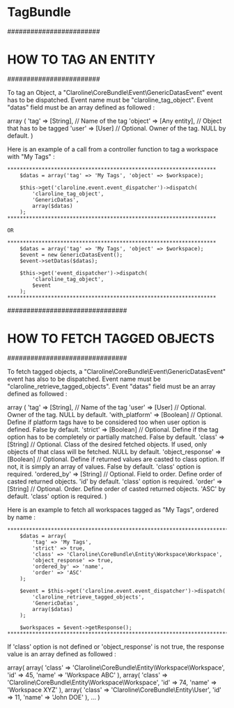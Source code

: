 # TagBundle


########################
# HOW TO TAG AN ENTITY #
########################

To tag an Object, a "Claroline\CoreBundle\Event\GenericDatasEvent" event has to be dispatched.
Event name must be "claroline_tag_object".
Event "datas" field must be an array defined as followed :

array (
    'tag' => [String],        // Name of the tag
    'object' => [Any entity], // Object that has to be tagged
    'user' => [User]          // Optional. Owner of the tag. NULL by default.
)

Here is an example of a call from a controller function to tag a workspace with "My Tags" :

    *******************************************************************
        $datas = array('tag' => 'My Tags', 'object' => $workspace);

        $this->get('claroline.event.event_dispatcher')->dispatch(
            'claroline_tag_object',
            'GenericDatas',
            array($datas)
        );
    *******************************************************************

    OR

    *******************************************************************
        $datas = array('tag' => 'My Tags', 'object' => $workspace);
        $event = new GenericDatasEvent();
        $event->setDatas($datas);

        $this->get('event_dispatcher')->dispatch(
            'claroline_tag_object',
            $event
        );
    *******************************************************************


###############################
# HOW TO FETCH TAGGED OBJECTS #
###############################

To fetch tagged objects, a "Claroline\CoreBundle\Event\GenericDatasEvent" event has also to be dispatched.
Event name must be "claroline_retrieve_tagged_objects".
Event "datas" field must be an array defined as followed :

array (
    'tag' => [String],             // Name of the tag
    'user' => [User]               // Optional. Owner of the tag. NULL by default.
    'with_platform' => [Boolean]   // Optional. Define if platform tags have to be considered too when user option is defined. False by default.
    'strict' => [Boolean]          // Optional. Define if the tag option has to be completely or partially matched. False by default.
    'class' => [String]            // Optional. Class of the desired fetched objects. If used, only objects of that class will be fetched. NULL by default.
    'object_response' => [Boolean] // Optional. Define if returned values are casted to class option. If not, it is simply an array of values. False by default. 'class' option is required.
    'ordered_by' => [String]       // Optional. Field to order. Define order of casted returned objects. 'id' by default. 'class' option is required.
    'order' => [String]            // Optional. Order. Define order of casted returned objects. 'ASC' by default. 'class' option is required.
)

Here is an example to fetch all workspaces tagged as "My Tags", ordered by name :

    **************************************************************************
        $datas = array(
            'tag' => 'My Tags',
            'strict' => true,
            'class' => 'Claroline\CoreBundle\Entity\Workspace\Workspace',
            'object_response' => true,
            'ordered_by' => 'name',
            'order' => 'ASC'
        );

        $event = $this->get('claroline.event.event_dispatcher')->dispatch(
            'claroline_retrieve_tagged_objects',
            'GenericDatas',
            array($datas)
        );

        $workspaces = $event->getResponse();
    **************************************************************************

If 'class' option is not defined or 'object_response' is not true, the response value is an array defined as followed :

array(
    array(
        'class' => 'Claroline\CoreBundle\Entity\Workspace\Workspace',
        'id' => 45,
        'name' => 'Workspace ABC'
    ),
    array(
        'class' => 'Claroline\CoreBundle\Entity\Workspace\Workspace',
        'id' => 74,
        'name' => 'Workspace XYZ'
    ),
    array(
        'class' => 'Claroline\CoreBundle\Entity\User',
        'id' => 11,
        'name' => 'John DOE'
    ),
    ...
)
